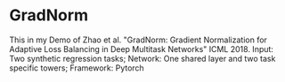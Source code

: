 # GradNorm
This in my Demo of Zhao et al. "GradNorm: Gradient Normalization for Adaptive Loss Balancing in Deep Multitask Networks" ICML 2018.
Input: Two synthetic regression tasks; 
Network: One shared layer and two task specific towers;
Framework: Pytorch
